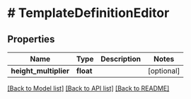 # # TemplateDefinitionEditor

## Properties

Name | Type | Description | Notes
------------ | ------------- | ------------- | -------------
**height_multiplier** | **float** |  | [optional]

[[Back to Model list]](../../README.md#models) [[Back to API list]](../../README.md#endpoints) [[Back to README]](../../README.md)
